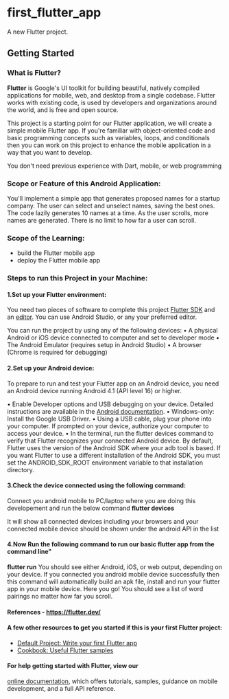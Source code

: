 # first_flutter_app

A new Flutter project.

## Getting Started

### What is Flutter?
**Flutter** is Google's UI toolkit for building beautiful, natively compiled applications for mobile, web, and desktop from a single codebase. Flutter works with existing code, is used by developers and organizations around the world, and is free and open source.

This project is a starting point for our Flutter application, we will create a simple mobile Flutter app. If you're familiar with object-oriented code and basic programming concepts such as variables, loops, and conditionals then you can work on this project to enhance the mobile application in a way that you want to develop. 

You don't need previous experience with Dart, mobile, or web programming


### Scope or Feature of this Android Application:
You'll implement a simple app that generates proposed names for a startup company. The user can select and unselect names, saving the best ones. The code lazily generates 10 names at a time. As the user scrolls, more names are generated. There is no limit to how far a user can scroll.


### Scope of the Learning:
- build the Flutter mobile app
- deploy the Flutter mobile app


### Steps to run this Project in your Machine:

#### 1.Set up your Flutter environment:
You need two pieces of software to complete this project [Flutter SDK](https://flutter.io/get-started/install/) and an [editor](https://flutter.io/get-started/editor/). 
You can use Android Studio, or any your preferred editor.

You can run the project by using any of the following devices:
•	A physical Android or iOS device connected to computer and set to developer mode
•	The Android Emulator (requires setup in Android Studio)
•	A browser (Chrome is required for debugging)


#### 2.Set up your Android device:
To prepare to run and test your Flutter app on an Android device, you need an Android device running Android 4.1 (API level 16) or higher.

•	Enable Developer options and USB debugging on your device. Detailed instructions are available in the [Android documentation](https://developer.android.com/studio/debug/dev-options).
•	Windows-only: Install the Google USB Driver.
•	Using a USB cable, plug your phone into your computer. If prompted on your device, authorize your computer to access your device.
•	In the terminal, run the flutter devices command to verify that Flutter recognizes your connected Android device. By default, Flutter uses the version of the Android SDK where your adb tool is based. If you want Flutter to use a different installation of the Android SDK, you must set the ANDROID_SDK_ROOT environment variable to that installation directory.


#### 3.Check the device connected using the following command: 
  Connect you android mobile to PC/laptop where you are doing this developement and run the below command
   **flutter devices**
  
  It will show all connected devices including your browsers and your connected mobile device should be shown under the android API in the list
  
  
#### 4.Now Run the following command to run our basic flutter app from the command line"
   **flutter run**
  You should see either Android, iOS, or web output, depending on your device. If you connected you android mobile device successfully then this command will automatically build an apk file, install and run your flutter app in your mobile device. 
  Here you go!
  You should see a list of word pairings no matter how far you scroll.  


#### References - https://flutter.dev/

#### A few other resources to get you started if this is your first Flutter project:

- [Default Project: Write your first Flutter app](https://flutter.dev/docs/get-started/codelab)
- [Cookbook: Useful Flutter samples](https://flutter.dev/docs/cookbook)

#### For help getting started with Flutter, view our
[online documentation](https://flutter.dev/docs), which offers tutorials,
samples, guidance on mobile development, and a full API reference.
